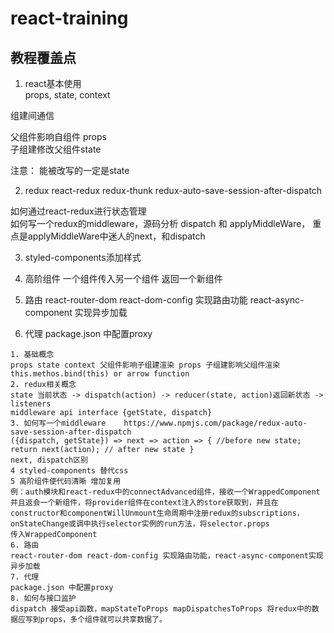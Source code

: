 # react-training

## 教程覆盖点
>
1. react基本使用  
props, state, context  

组建间通信  

父组件影响自组件 props  
子组建修改父组件state  

注意： 能被改写的一定是state  
>
2. redux react-redux redux-thunk redux-auto-save-session-after-dispatch  

如何通过react-redux进行状态管理  
如何写一个redux的middleware，源码分析 dispatch 和 applyMiddleWare， 重点是applyMiddleWare中迷人的next，和dispatch

>
3. styled-components添加样式
>
4. 高阶组件 一个组件传入另一个组件 返回一个新组件
>
5. 路由 react-router-dom react-dom-config 实现路由功能 react-async-component 实现异步加载
>
6. 代理 package.json 中配置proxy

```text
1. 基础概念
props state context 父组件影响子组建渲染 props 子组建影响父组件渲染 this.methos.bind(this) or arrow function
2. redux相关概念
state 当前状态 -> dispatch(action) -> reducer(state, action)返回新状态 -> listeners
middleware api interface {getState, dispatch}
3. 如何写一个middleware    https://www.npmjs.com/package/redux-auto-save-session-after-dispatch
({dispatch, getState}) => next => action => { //before new state; return next(action); // after new state }
next, dispatch区别
4 styled-components 替代css
5 高阶组件使代码清晰 增加复用
例：auth模块和react-redux中的connectAdvanced组件，接收一个WrappedComponent并且返会一个新组件，将provider组件在context注入的store获取到，并且在constructor和componentWillUnmount生命周期中注册redux的subscriptions，onStateChange或调中执行selector实例的run方法，将selector.props
传入WrappedComponent
6. 路由
react-router-dom react-dom-config 实现路由功能，react-async-component实现异步加载
7. 代理
package.json 中配置proxy
8. 如何与接口监护
dispatch 接受api函数，mapStateToProps mapDispatchesToProps 将redux中的数据应写到props，多个组件就可以共享数据了。

```